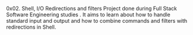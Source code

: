 0x02. Shell, I/O Redirections and filters
Project done during Full Stack Software Engineering studies . It aims to learn about how to handle standard input and output and how to combine commands and filters with redirections in Shell.
